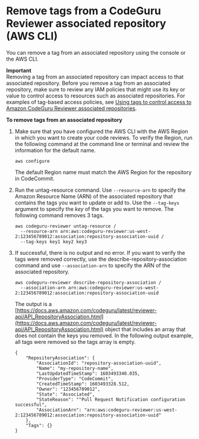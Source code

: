# Remove tags from a CodeGuru Reviewer associated repository \(AWS CLI\)<a name="how-to-tag-associated-repository-remove-cli"></a>

You can remove a tag from an associated repository using the console or the AWS CLI\.

**Important**  
Removing a tag from an associated repository can impact access to that associated repository\. Before you remove a tag from an associated repository, make sure to review any IAM policies that might use its key or value to control access to resources such as associated repositories\. For examples of tag\-based access policies, see [Using tags to control access to Amazon CodeGuru Reviewer associated repositories](auth-and-access-control-using-tags.md)\.

**To remove tags from an associated repository**

1. Make sure that you have configured the AWS CLI with the AWS Region in which you want to create your code reviews\. To verify the Region, run the following command at the command line or terminal and review the information for the default name\. 

   ```
   aws configure
   ```

    The default Region name must match the AWS Region for the repository in CodeCommit\. 

1. Run the untag\-resource command\. Use `--resource-arn` to specify the Amazon Resource Name \(ARN\) of the associated repository that contains the tags you want to update or add to\. Use the `--tag-keys` argument to specify the *key* of the tags you want to remove\. The following command removes 3 tags\.

   ```
   aws codeguru-reviewer untag-resource /
     --resource-arn arn:aws:codeguru-reviewer:us-west-2:123456789012:association:repository-association-uuid /
     --tag-keys key1 key2 key3
   ```

1. If successful, there is no output and no error\. If you want to verify the tags were removed correctly, use the describe\-repository\-association command and use `--association-arn` to specify the ARN of the associated repository\.

   ```
   aws codeguru-reviewer describe-repository-association /
     --association-arn arn:aws:codeguru-reviewer:us-west-2:123456789012:association:repository-association-uuid
   ```

   The output is a [https://docs.aws.amazon.com/codeguru/latest/reviewer-api/API_RepositoryAssociation.html](https://docs.aws.amazon.com/codeguru/latest/reviewer-api/API_RepositoryAssociation.html) object that includes an array that does not contain the keys you removed\. In the following output example, all tags were removed so the tags array is empty\.

   ```
   {
       "RepositoryAssociation": {
           "AssociationId": "repository-association-uuid",
           "Name": "my-repository-name",
           "LastUpdatedTimeStamp": 1603493340.035,
           "ProviderType": "CodeCommit",
           "CreatedTimeStamp": 1603493328.512,
           "Owner": "123456789012",
           "State": "Associated",
           "StateReason": ""Pull Request Notification configuration successful",
           "AssociationArn": "arn:aws:codeguru-reviewer:us-west-2:123456789012:association:repository-association-uuid"
       },
       "Tags": {}
   }
   ```